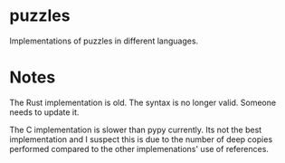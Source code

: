 puzzles
=======

Implementations of puzzles in different languages.

Notes
=======

The Rust implementation is old.  The syntax is no longer valid.  Someone needs to update it.


The C implementation is slower than pypy currently.  Its not the best implementation and I suspect this is due to the number of deep copies performed compared to the other implemenations' use of references.
